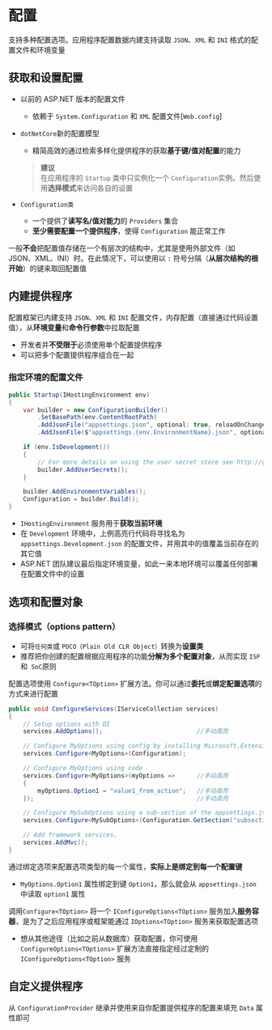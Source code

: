 # 配置

支持多种配置选项。应用程序配置数据内建支持读取 `JSON`、`XML` 和 `INI` 格式的配置文件和环境变量


## 获取和设置配置
- 以前的 ASP.NET 版本的配置文件
  - 依赖于 `System.Configuration` 和 `XML` 配置文件[`Web.config`]

- `dotNetCore`新的配置模型 
  - 精简高效的通过检索多样化提供程序的获取**基于键/值对配置**的能力 
  > **建议**  
  > 在应用程序的 `Startup` 类中只实例化一个 `Configuration`实例。然后使用**选择模式**来访问各自的设置

- `Configuration类`
  - 一个提供了**读写名/值对能力**的 `Providers` 集合
  - **至少需要配置一个提供程序**，使得 `Configuration` 能正常工作   

一般**不会**把配置值存储在一个有层次的结构中，尤其是使用外部文件（如 JSON、XML、INI）时。在此情况下，可以使用以 `:` 符号分隔（**从层次结构的根开始**）的键来取回配置值


## 内建提供程序
配置框架已内建支持 `JSON`、`XML` 和 `INI` 配置文件，内存配置（直接通过代码设置值），从**环境变量**和**命令行参数**中拉取配置
- 开发者并**不受限于**必须使用单个配置提供程序
- 可以把多个配置提供程序组合在一起

### 指定环境的配置文件

```csharp
public Startup(IHostingEnvironment env)
{
    var builder = new ConfigurationBuilder()
        .SetBasePath(env.ContentRootPath)
        .AddJsonFile("appsettings.json", optional: true, reloadOnChange: true)
        .AddJsonFile($"appsettings.{env.EnvironmentName}.json", optional: true); //手动高亮

    if (env.IsDevelopment())
    {
        // For more details on using the user secret store see http://go.microsoft.com/fwlink/?LinkID=532709
        builder.AddUserSecrets();
    }

    builder.AddEnvironmentVariables();
    Configuration = builder.Build();
}
```
- `IHostingEnvironment` 服务用于**获取当前环境**
- 在 `Development` 环境中，上例高亮行代码将寻找名为 `appsettings.Development.json` 的配置文件，并用其中的值覆盖当前存在的其它值
- ASP.NET 团队建议最后指定环境变量，如此一来本地环境可以覆盖任何部署在配置文件中的设置

## 选项和配置对象
### 选择模式（options pattern）
- 可将`任何类`或 `POCO（Plain Old CLR Object）`转换为**设置类**
- 推荐把你创建的配置根据应用程序的功能**分解为多个配置对象**，从而实现 `ISP`和` SoC`原则

配置选项使用 `Configure<TOption>` 扩展方法。你可以通过**委托**或**绑定配置选项**的方式来进行配置 

```csharp
public void ConfigureServices(IServiceCollection services)
{
    // Setup options with DI
    services.AddOptions();                          //手动高亮

    // Configure MyOptions using config by installing Microsoft.Extensions.Options.ConfigurationExtensions
    services.Configure<MyOptions>(Configuration);

    // Configure MyOptions using code
    services.Configure<MyOptions>(myOptions =>      //手动高亮
    {
        myOptions.Option1 = "value1_from_action";   //手动高亮
    });                                             //手动高亮

    // Configure MySubOptions using a sub-section of the appsettings.json file
    services.Configure<MySubOptions>(Configuration.GetSection("subsection"));//手动高亮

    // Add framework services.
    services.AddMvc();
}
```

通过绑定选项来配置选项类型的每一个属性，**实际上是绑定到每一个配置键**
   - `MyOptions.Option1` 属性绑定到键 `Option1`，那么就会从 `appsettings.json` 中读取 `option1` 属性

调用`Configure<TOption>` 将一个 `IConfigureOptions<TOption>` 服务加入**服务容器**，是为了之后应用程序或框架能通过 `IOptions<TOption>` 服务来获取配置选项
- 想从其他途径（比如之前从数据库）获取配置，你可使用 `ConfigureOptions<TOptions>` 扩展方法直接指定经过定制的 `IConfigureOptions<TOption>` 服务

## 自定义提供程序
从 `ConfigurationProvider` 继承并使用来自你配置提供程序的配置来填充 `Data` 属性即可